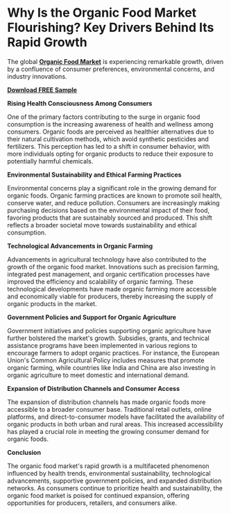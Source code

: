 # Why Is the Organic Food Market Flourishing? Key Drivers Behind Its Rapid Growth

The global **[Organic Food Market](https://www.nextmsc.com/report/organic-food-market)** is experiencing remarkable growth, driven by a confluence of consumer preferences, environmental concerns, and industry innovations. 

**[Download FREE Sample](https://www.nextmsc.com/organic-food-market/request-sample)**

**Rising Health Consciousness Among Consumers**

One of the primary factors contributing to the surge in organic food consumption is the increasing awareness of health and wellness among consumers. Organic foods are perceived as healthier alternatives due to their natural cultivation methods, which avoid synthetic pesticides and fertilizers. This perception has led to a shift in consumer behavior, with more individuals opting for organic products to reduce their exposure to potentially harmful chemicals.

**Environmental Sustainability and Ethical Farming Practices**

Environmental concerns play a significant role in the growing demand for organic foods. Organic farming practices are known to promote soil health, conserve water, and reduce pollution. Consumers are increasingly making purchasing decisions based on the environmental impact of their food, favoring products that are sustainably sourced and produced. This shift reflects a broader societal move towards sustainability and ethical consumption.

**Technological Advancements in Organic Farming**

Advancements in agricultural technology have also contributed to the growth of the organic food market. Innovations such as precision farming, integrated pest management, and organic certification processes have improved the efficiency and scalability of organic farming. These technological developments have made organic farming more accessible and economically viable for producers, thereby increasing the supply of organic products in the market.

**Government Policies and Support for Organic Agriculture**

Government initiatives and policies supporting organic agriculture have further bolstered the market's growth. Subsidies, grants, and technical assistance programs have been implemented in various regions to encourage farmers to adopt organic practices. For instance, the European Union's Common Agricultural Policy includes measures that promote organic farming, while countries like India and China are also investing in organic agriculture to meet domestic and international demand.

**Expansion of Distribution Channels and Consumer Access**

The expansion of distribution channels has made organic foods more accessible to a broader consumer base. Traditional retail outlets, online platforms, and direct-to-consumer models have facilitated the availability of organic products in both urban and rural areas. This increased accessibility has played a crucial role in meeting the growing consumer demand for organic foods.

**Conclusion**

The organic food market's rapid growth is a multifaceted phenomenon influenced by health trends, environmental sustainability, technological advancements, supportive government policies, and expanded distribution networks. As consumers continue to prioritize health and sustainability, the organic food market is poised for continued expansion, offering opportunities for producers, retailers, and consumers alike.
